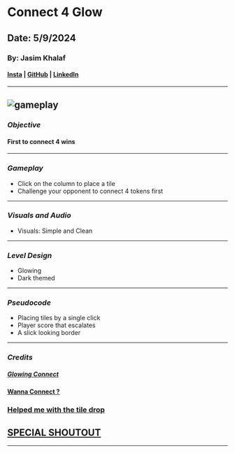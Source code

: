 # Connect 4 Glow

## Date: 5/9/2024

### By: Jasim Khalaf

#### [Insta](https://www.instagram.com/je11ooking/?hl=en) | [GitHub](https://github.com/Jellooking) | [LinkedIn](https://www.linkedin.com/in/jasim-khalaf-516b30302/)

---
![gameplay](https://media.discordapp.net/attachments/852994610950832140/1237882385782280294/Untitledvideo-MadewithClipchamp-ezgif.com-video-to-gif-converter.gif?ex=663d434f&is=663bf1cf&hm=bb0813be91f8fa5a30e14b417651555a21f551666dbec8940560d2ad8049b006&=)
---

### **_Objective_**

####  First to connect 4 wins
---

### **_Gameplay_**

- Click on the column to place a tile
- Challenge your opponent to connect 4 tokens first
---

### **_Visuals and Audio_**

- Visuals: Simple and Clean 

---

### **_Level Design_**

- Glowing
- Dark themed

---
### **_Pseudocode_**
- Placing tiles by a single click
- Player score that escalates 
- A slick looking border
---
### **_Credits_**

##### [Glowing Connect](https://codemyui.com/flickering-light-text-animation-in-css/)
#### [Wanna Connect ?](https://codemyui.com/pure-css-cartoon-style-angled-button/)
### [Helped me with the tile drop](https://github.com/ImKennyYip/Connect4)
## [SPECIAL SHOUTOUT](https://developer.mozilla.org/en-US/)
---
